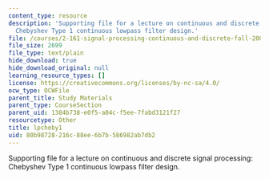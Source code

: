 ```yaml
---
content_type: resource
description: 'Supporting file for a lecture on continuous and discrete signal processing:
  Chebyshev Type 1 continuous lowpass filter design.'
file: /courses/2-161-signal-processing-continuous-and-discrete-fall-2008/80b98728216c88ee6b7b586982ab7db2_lpcheby1.m
file_size: 2699
file_type: text/plain
hide_download: true
hide_download_original: null
learning_resource_types: []
license: https://creativecommons.org/licenses/by-nc-sa/4.0/
ocw_type: OCWFile
parent_title: Study Materials
parent_type: CourseSection
parent_uid: 1384b738-e0f5-a04c-f5ee-7fabd3121f27
resourcetype: Other
title: lpcheby1
uid: 80b98728-216c-88ee-6b7b-586982ab7db2
---
```

Supporting file for a lecture on continuous and discrete signal processing: Chebyshev Type 1 continuous lowpass filter design.